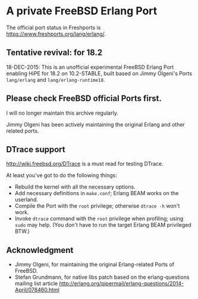 # A private FreeBSD Erlang Port

The official port status in Freshports is <https://www.freshports.org/lang/erlang/>.

## Tentative revival: for 18.2

18-DEC-2015: This is an unofficial experimental FreeBSD Erlang Port enabling
HiPE for 18.2 on 10.2-STABLE, built based on Jimmy Olgeni's Ports `lang/erlang`
and `lang/erlang-runtime18`.

## Please check FreeBSD official Ports first.

I will no longer maintain this archive regularly. 

Jimmy Olgeni has been actively maintaining the original Erlang and other
related ports.

## DTrace support

<http://wiki.freebsd.org/DTrace> is a must read for testing DTrace.

At least you've got to do the following things:

* Rebuild the kernel with all the necessary options.
* Add necessary definitions in `make.conf`; Erlang BEAM works on the userland.
* Compile the Port with the `root` privilege; otherwise `dtrace -h` won't work.
* Invoke `dtrace` command with the `root` privilege when profiling; using `sudo` may help. (You don't have to run the target Erlang BEAM privileged BTW.)

## Acknowledgment

* Jimmy Olgeni, for maintaining the original Erlang-related Ports of FreeBSD.
* Stefan Grundmann, for native libs patch based on the erlang-questions mailing list article <http://erlang.org/pipermail/erlang-questions/2014-April/078460.html>
